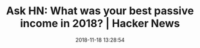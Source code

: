 ---
date: 2018-11-18 13:28:54
link:
  source: pocket
  source_url: https://getpocket.com
  text: 'Ask HN: What was your best passive income in 2018? | Hacker News'
  url: https://news.ycombinator.com/item?id=18479588
slug: ask-hn-what-was-your-best-passive-income-in-2018-hacker-news
source: pocket
title: 'Ask HN: What was your best passive income in 2018? | Hacker News'
syndicated:
- type: twitter
  url: https://twitter.com/roytang/statuses/1064149560870752256/
---